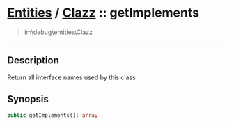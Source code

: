 # [Entities](entities.md) / [Clazz](entities-Clazz.md) :: getImplements
 > im\debug\entities\Clazz
____

## Description
Return all interface names used by this class

## Synopsis
```php
public getImplements(): array
```
